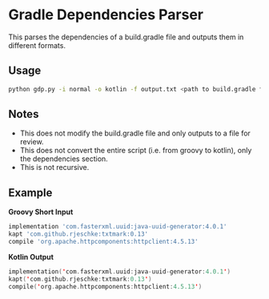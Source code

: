 # Gradle Dependencies Parser

This parses the dependencies of a build.gradle file and outputs them in different formats.

## Usage

```bash
python gdp.py -i normal -o kotlin -f output.txt <path to build.gradle file>
```
## Notes

* This does not modify the build.gradle file and only outputs to a file for review.
* This does not convert the entire script (i.e. from groovy to kotlin), only the dependencies section.
* This is not recursive.

## Example

**Groovy Short Input**

```groovy
implementation 'com.fasterxml.uuid:java-uuid-generator:4.0.1'
kapt 'com.github.rjeschke:txtmark:0.13'
compile 'org.apache.httpcomponents:httpclient:4.5.13'
```
**Kotlin Output**
```kotlin
implementation('com.fasterxml.uuid:java-uuid-generator:4.0.1')
kapt('com.github.rjeschke:txtmark:0.13')
compile('org.apache.httpcomponents:httpclient:4.5.13')
```
